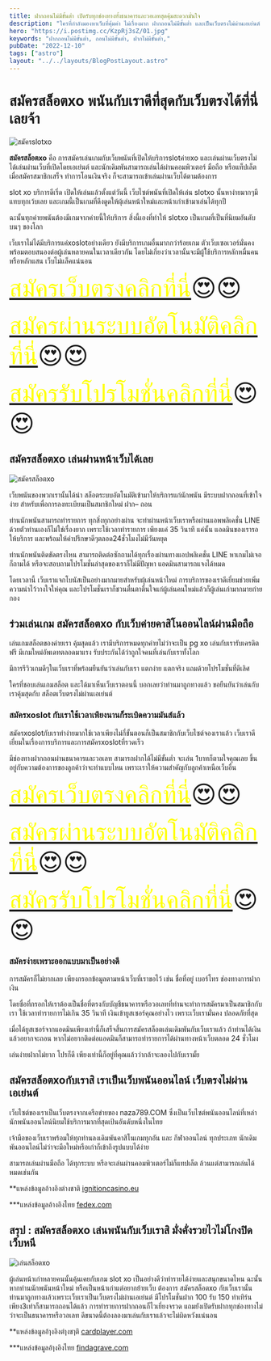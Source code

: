 ```yaml
---
title: ฝากถอนไม่มีขั้นต่ำ เปิดรับทุกช่องทางทั้งธนาคารและวอเลทสุดคุ้มสะดวกมั่นใจ
description: "ใครที่กำลังมองหาเว็บที่คุ้มค่า ไม่เรื่องมาก ฝากถอนไม่มีขั้นต่ำ และเป็นเว็บตรงไม่ผ่านเอเย่นต์ มีโปรโมชั่นที่คุ้มค่า มีเกมให้เล่นที่หลากหลาย หากยังหาไม่มี ต้องจัดเว็บของเรานี่แหละ"
hero: "https://i.postimg.cc/KzpRj3sZ/01.jpg"
keywords: "ฝากถอนไม่มีขั้นต่ำ, ถอนไม่มีขั้นต่ำ, ฝากไม่มีขั้นต่ำ,"
pubDate: "2022-12-10"
tags: ["astro"]
layout: "../../layouts/BlogPostLayout.astro"
---
```



# สมัครสล็อตxo พนันกับเราดีที่สุดกับเว็บตรงได้ที่นี่เลยจ้า

![สมัครslotxo](https://i.postimg.cc/zfLfQcPj/03.jpg)


**สมัครสล็อตxo** คือ การสมัครเล่นเกมกับเว็บพนันที่เปิดให้บริการslotค่ายxo และเล่นผ่านเว็บตรงไม่ได้เล่นผ่านเว็บที่เปิดโดยเอเย่นต์ และนักเดิมพันสามารถเล่นได้ผ่านคอมพิวเตอร์ มือถือ หรือแท็ปเล็ต เมื่อสมัครสมาชิกเสร็จ ทำการโอนเงินจริง ก็จะสามารถเข้าเล่นผ่านเว็บได้ตามต้องการ

slot xo บริการดีเริ่ด เปิดให้เล่นแล้วตั้งแต่วันนี้  เว็บไซต์พนันที่เปิดให้เล่น slotxo นั้นหาง่ายมากๆมีแทบทุกเว้บเลย  และเกมนี้เป็นเกมที่ดึงดูดให้ผุ้เล่นหน้าใหม่และหน้าเก่าเข้ามาเล่นได้ทุกปี 

ฉะนั้นทุกค่ายพนันต้องมีเกมจากค่ายนี้ให้บริการ  สิ่งนี้เองที่ทำให้ slotxo เป็นเกมที่เป็นที่นิยมอันดับบนๆ ของโลก

เว็บเราไม่ได้มีบริการแค่xoslotอย่างเดียว ยังมีบริการเกมอื่นมากกว่าร้อยเกม ตัวเว็บเซอเวอร์มั่นคงพร้อมตอบสนองต่อผู้เล่นหลายคนในเวลาเดียวกัน โดยไม่เกี่ยงว่าเวลานั้นจะมีผู้ใ้ช้บริการหลักหมื่นคนหรือหลักแสน เว็บไม่แล็คแน่นอน 

<font size= "8">[<span style="color:yellow">สมัครเว็บตรงคลิกที่นี่</span>](https://nazavip.com/26174/t41626o2r59456244323y2m2l464p4)😍😍</font>

<font size= "8">[<span style="color:yellow">สมัครผ่านระบบอัตโนมัติคลิกที่นี่</span>](https://nazavip.com/26174/t41626o2r59456244323y2m2l464p4)😍😍</font>

<font size= "8">[<span style="color:yellow">สมัครรับโปรโมชั่นคลิกที่นี</span>่](https://nazavip.com/26174/t41626o2r59456244323y2m2l464p4)😍😍</font>



## สมัครสล็อตxo เล่นผ่านหน้าเว็บได้เลย


![สมัครสล็อตxo](https://i.postimg.cc/d0z0cjbK/04.jpg)

เว็บพนันของพวกเรานั้นได้นำ สล็อตระบบอัตโนมัติเข้ามาให้บริการแก่นักพนัน มีระบบฝากถอนที่เข้าใจง่าย สำหรับเพื่อการลงทะเบียนเป็นสมาชิกใหม่ ฝาก– ถอน 

ท่านนักพนันสามารถทำรายการ ทุกสิ่งทุกอย่างผ่าน จะทำผ่านหน้าเว็บเราหรือผ่านแอพพลิเคชั่น LINE ด้วยตัวท่านเองก็ไม่ใช่เรื่องยาก  เพราะใช้เวลาทำรายการ เพียงแค่ 35 วินาที แค่นั้น แอดมินของเรารอให้บริการ และพร้อมให้คำปรึกษาดีๆตลอด24ชั่วโมงไม่มีวันหยุด

ท่านนักพนันติดขัดตรงไหน สามารถติดต่อซักถามได้ทุกเรื่องผ่านทางแอปพลิเคชั่น LINE หาเกมไม่เจอก็ถามได้ หรือจะสอบถามโปรโมชั่นล่าสุดของเราก็ไม่มีปัญหา แอดมินสามารถแจงได้หมด 

โดยเวลานี้ เว็บเราแจกโบนัสเป็นอย่างมากมายสำหรับผุ้เล่นหน้าใหม่  การบริการของเราดีเยี่ยมช่วยเพิ่มความน่าไว้วางใจให่คุณ และโปรโมชั่นเราก็ชวนตื่นตาตื่นใจแก่ผู้เล่นคนใหม่แล้วก็ผู้เล่นเก่ามากมายก่ายกอง

##  ร่วมเล่นเกม สมัครสล็อตxo กับเว็บค่ายคาสิโนออนไลน์ผ่านมือถือ


เล่นเกมสล็อตของค่ายเรา คุ้มสุดแล้ว เรามีบริการหมดทุกค่ายไม่ว่าจะเป็น pg xo  เล่นกับเรารับเครดิตฟรี มีเกมใหม่อัพเดทตลอดมาแรง รับประกันได้ว่าถูกใจคนที่เล่นกับเราทั้งโลก

 มีการรีวิวเกมดีๆในเว็บเราที่พร้อมยืนยันว่าเล่นกับเรา แตกง่าย แตกจริง แถมด้วยโปรโมชั่นที่ดีเลิศ 
 
 ใครที่ชอบเล่นเกมสล็อต และได้มาเห็นเว็บเราตอนนี้ บอกเลยว่าท่านมาถูกทางแล้ว ขอยืนยันว่าเล่นกับเราคุ้มสุดกับ สล็อตเว็บตรงไม่ผ่านเอเย่นต์

### สมัครxoslot กับเราใช้เวลาเพียงนานก็ระเบิดความมันส์แล้ว


สมัครxoslotกับเราทำง่ายมากใช้เวลาเพียงไม่กี่ขั้นตอนก็เป็นสมาชิกกับเว็บไซต์จองเราแล้ว เว็บเราดีเยี่ยมในเรื่องการบริการและการสมัครxoslotที่รวดเร็ว 

มีช่องทางฝากถอนผ่านธนาคารและวอเลท สามารถฝากได้ไม่มีขั้นต่ำ จะเล่น 1บาทก็ตามใจคุณเลย  ขึ้นอยู่กับความต้องการของลูกค้าว่าจะทำแบบไหน เพราะเราให้ความสำคัญกับลูกค้าเหนือเว็บอื่น

<font size= "8">[<span style="color:yellow">สมัครเว็บตรงคลิกที่นี่</span>](https://nazavip.com/26174/t41626o2r59456244323y2m2l464p4)😍😍</font>

<font size= "8">[<span style="color:yellow">สมัครผ่านระบบอัตโนมัติคลิกที่นี่</span>](https://nazavip.com/26174/t41626o2r59456244323y2m2l464p4)😍😍</font>

<font size= "8">[<span style="color:yellow">สมัครรับโปรโมชั่นคลิกที่นี</span>่](https://nazavip.com/26174/t41626o2r59456244323y2m2l464p4)😍😍</font>

### สมัครง่ายเพราะออกแบบมาเป็นอย่างดี

การสมัครก็ไม่ยากเลย เพียงกรอกข้อมูลตามหน้าเว็บที่เราขอไว้ เช่น ชื่อที่อยู่ เบอร์โทร ช่องทางการฝากเงิน 

โดยชื่อที่กรอกให้เราต้องเป็นชื่อที่ตรงกับบัญชีธนาคารหรือวอเลทที่ท่านจะทำการสมัครมาเป็นสมาชิกกับเรา ใช้เวลาทำรายการไม่เกิน 35 วินาที เงินเข้ายูสเซอร์คุณอย่างไว เพราะเว็บเรามั่นคง ปลอดภัยที่สุด 

 

เมื่อได้ยูสเซอร์จากแอดมินเพียงเท่านี้ก็เสร็จสิ้นการสมัครสล็อตเล่นเดิมพันกับเว็บเราแล้ว ถ้าท่านได้เงินแล้วอยากจะถอน หากไม่อยากติดต่อแอดมินก็สามารถทำรายการได้ผ่านทางหน้าเว็บตลอด 24 ชั่วโมง 

เล่นง่ายฝากไม่ยาก โปรก็ดี เพียงเท่านี้ก็อยู่ที่คุณแล้วว่ากล้าจะลองไปกับเรามั้ย

## สมัครสล็อตxoกับเราสิ เราเป็นเว็บพนันออนไลน์ เว็บตรงไม่ผ่านเอเย่นต์


เว็บไซต์ของเราเป็นเว็บตรงจากเครือข่ายของ naza789.COM ซึ่งเป็นเว็บไซต์พนันออนไลน์ที่เหล่านักพนันออนไลน์นิยมใช้บริการมากที่สุดเป้นอันดับหนึ่งในไทย 

 เจ้ามือของเว็บเราพร้อมให้ทุกท่านลงเดิมพันคาสิโนเกมทุกอัน และ กีฬาออนไลน์ ทุกประเภท นักเดิมพันออนไลน์ไม่ว่าจะมือใหม่หรือเก่าก็เข้าถึงรูปแบบได้ง่าย
 
  สามารถเล่นผ่านมือถือ ได้ทุกระบบ หรือจะเล่นผ่านคอมพิวเตอร์ไม่ก็แทปเล็ต ล้วนแต่สามารถเล่นได้หมดเช่นกัน

**แหล่งข้อมูลอ้างอิงต่างชาติ [ignitioncasino.eu](https://www.ignitioncasino.eu/)

***แหล่งข้อมูลอ้างอิงไทย [fedex.com](https://www.fedex.com/global/choose-location.html)

##  สรุป : สมัครสล็อตxo  เล่นพนันกับเว็บเราสิ มั่งคั่งรวยไวไม่โกงปิดเว็บหนี

 ![เล่นสล็อตxo](https://i.postimg.cc/htv4JYgB/09.jpg)

ผู้เล่นหน้าเก่าหลายคนนั้นคุ้นเคยกับเกม slot xo เป็นอย่างดีว่าทำรายได้ง่ายและสนุกขนาดไหน ฉะนั้นหากท่านนักพนันหน้าใหม่ หรือเป็นหน้าเก่าแต่อยากย้ายเว็บ ต้องการ สมัครสล็อตxo กับเว็บเรานั้น ท่านมาถูกทางแล้วเพราะเว็บเราเป็นเว็บตรงไม่ผ่านเอเย่นต์ มีโปรโมชั่นฝาก 100 รับ 150 ทำเทิร์นเพียง3เท่าก็สามารถถอนได้แล้ว การทำรายการฝากถอนก็ไวเยี่ยงจรวด แถมยังเปิดรับฝากทุกช่องทางไม่ว่าจะเป็นธนาคารหรือวอเลท ดีขนาดนี้ต้องลองมาเล่นกับเราแล้วจะไม่ผิดหวังแน่นอน








**แหล่งข้อมูลอ้ๅงอิงต่ๅงชๅติ [cardplayer.com](https://www.cardplayer.com/)

***แหล่งข้อมูลอ้ๅงอิงไทย [findagrave.com](https://www.findagrave.com/)